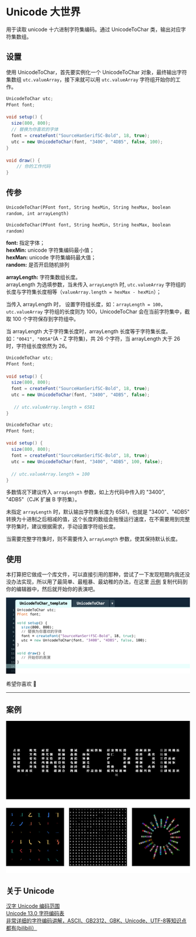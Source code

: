 # Unicode 大世界
用于读取 unicode 十六进制字符集编码。通过 UnicodeToChar 类，输出对应字符集数组。
## 设置
使用 UnicodeToChar，首先要实例化一个 UnicodeToChar 对象，最终输出字符集数组 `utc.valueArray`，接下来就可以用 `utc.valueArray` 字符组开始你的工作。
```java
UnicodeToChar utc;
PFont font;

void setup() {
  size(800, 800);
  // 替换为你喜欢的字体
  font = createFont("SourceHanSerifSC-Bold", 18, true);
  utc = new UnicodeToChar(font, "3400", "4DB5", false, 100);
}

void draw() {
    // 你的工作代码
}
```
## 传参
`UnicodeToChar(PFont font, String hexMin, String hexMax, boolean random, int arrayLength)`

`UnicodeToChar(PFont font, String hexMin, String hexMax, boolean random) `

**font:** 指定字体；  
**hexMin:** unicode 字符集编码最小值；  
**hexMan:** unicode 字符集编码最大值；  
**random:** 是否开启随机排列

**arrayLength:** 字符集数组长度。  
arrayLength 为选填参数，当未传入 `arrayLength` 时, `utc.valueArray` 字符组的长度与字符集长度相等（`valueArray.length = hexMax - hexMin`）；

当传入 arrayLength 时， 设置字符组长度，如：`arrayLength = 100`，`utc.valueArray` 字符组的长度则为 100，UnicodeToChar 会在当前字符集中，截取 100 个字符保存到字符组中。

当 arrayLength 大于字符集长度时，arrayLength 长度等于字符集长度。如：`"0041", "005A"`(A - Z 字符集)，共 26 个字符，当 arrayLength 大于 26时，字符组长度依然为 26。


```java
UnicodeToChar utc;
PFont font;

void setup() {
  size(800, 800);
  font = createFont("SourceHanSerifSC-Bold", 18, true);
  utc = new UnicodeToChar(font, "3400", "4DB5", false);

   // utc.valueArray.length = 6581
}
```
```java
UnicodeToChar utc;
PFont font;

void setup() {
  size(800, 800);
  font = createFont("SourceHanSerifSC-Bold", 18, true);
  utc = new UnicodeToChar(font, "3400", "4DB5", 100, false);

  // utc.valueArray.length = 100
}
```
多数情况下建议传入 `arrayLength` 参数，如上方代码中传入的 "3400", "4DB5"（CJK 扩展 B 字符集）。  

未指定 `arrayLength` 时，默认输出字符集长度为 6581，也就是 "3400"、"4DB5" 转换为十进制之后相减的值，这个长度的数组会拖慢运行速度，在不需要用到完整字符集时，建议根据需求，手动设置字符组长度。  

当需要完整字符集时，则不需要传入 `arrayLength` 参数，使其保持默认长度。
## 使用
本打算把它做成一个库文件，可以直接引用的那种，尝试了一下发现短期内我还没没办法实现，所以用了最简单、最粗暴、最幼稚的办法，在这里 [示例](https://github.com/N1U/UnicodeBigBigWorld-forProcessing/tree/master/UnicodeToChar_template) 复制代码到你的编辑器中，然后就开始你的表演吧。  

![template](img/template.png)

希望你喜欢 🤗
***  

## 案例
![Unicode](img/sketch_72_aboutUnicode_03.png)
![case](img/case.png)

## 关于 Unicode 
[汉字 Unicode 编码范围](https://www.qqxiuzi.cn/zh/hanzi-unicode-bianma.php)  
[Unicode 13.0 字符编码表](http://www.unicode.org/charts/)  
[非常详细的字符编码讲解，ASCII、GB2312、GBK、Unicode、UTF-8等知识点都有(bilibili）](https://www.bilibili.com/video/BV1gZ4y1x7p7)